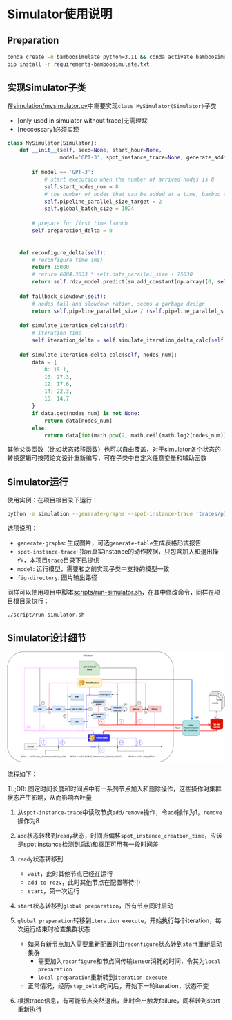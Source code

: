 # Simulator使用说明

## Preparation

```sh
conda create -n bamboosimulate python=3.11 && conda activate bamboosimulate
pip install -r requirements-bamboosimulate.txt
```

## 实现Simulator子类

在[simulation/mysimulator.py](simulation/mysimulator.py)中需要实现`class MySimulator(Simulator)`子类

- [only used in simulator without trace]无需理睬
- [neccessary]必须实现

```py
class MySimulator(Simulator):
    def __init__(self, seed=None, start_hour=None,
                 model='GPT-3', spot_instance_trace=None, generate_addition_probabilities=False, removal_probability=None, generate_graphs=False):
    
        if model == 'GPT-3':
            # start execution when the number of arrived nodes is 8
            self.start_nodes_num = 8
            # the number of nodes that can be added at a time, bamboo do lazy reconfigure, not reconfig every time
            self.pipeline_parallel_size_target = 2
            self.global_batch_size = 1024
        
        # prepare for first time launch
        self.preparation_delta = 0
    

    def reconfigure_delta(self):
        # reconfigure time (ms)
        return 15000
        # return 6004.3633 * self.data_parallel_size + 75630
        return self.rdzv_model.predict(sm.add_constant(np.array([0, self.data_parallel_size]))).item(1)

    def fallback_slowdown(self):
        # nodes fail and slowdown ration, seems a garbage design
        return self.pipeline_parallel_size / (self.pipeline_parallel_size - 1)

    def simulate_iteration_delta(self):
        # iteration time
        self.iteration_delta = self.simulate_iteration_delta_calc(self.data_parallel_size * self.pipeline_parallel_size)
    
    def simulate_iteration_delta_calc(self, nodes_num):
        data = {
            8: 19.1,
            10: 27.3,
            12: 17.6,
            14: 22.3,
            16: 14.7
        }
        if data.get(nodes_num) is not None:
            return data[nodes_num]
        else:
            return data[int(math.pow(2, math.ceil(math.log2(nodes_num))))]
```

其他父类函数（比如状态转移函数）也可以自由覆盖，对于simulator各个状态的转换逻辑可按照论文设计重新编写，可在子类中自定义任意变量和辅助函数

## Simulator运行

使用实例：在项目根目录下运行：

```sh
python -m simulation --generate-graphs --spot-instance-trace 'traces/p3-trace-16.csv' --model 'GPT-3' --fig-directory 'res/simulator'
```

选项说明：

- `generate-graphs`: 生成图片，可选`generate-table`生成表格形式报告
- `spot-instance-trace`: 指示真实instance的动作数据，只包含加入和退出操作，本项目`trace`目录下已提供
- `model`: 运行模型，需要和之前实现子类中支持的模型一致
- `fig-directory`: 图片输出路径

同样可以使用项目中脚本[scripts/run-simulator.sh](scripts/run-simulator.sh)，在其中修改命令，同样在项目根目录执行：

```sh
./script/run-simulator.sh
```

## Simulator设计细节

![simulatorarch](docs/photos/simulatorarch.png)

流程如下：

TL;DR: 固定时间长度和时间点中有一系列节点加入和删除操作，这些操作对集群状态产生影响，从而影响吞吐量

1. 从`spot-instance-trace`中读取节点`add/remove`操作，令`add`操作为1，`remove`操作为8
2. `add`状态转移到`ready`状态，时间点偏移`spot_instance_creation_time`，应该是spot instance检测到启动和真正可用有一段时间差
3. `ready`状态转移到
    - `wait`，此时其他节点已经在运行
    - `add to rdzv`，此时其他节点在配置等待中
    - `start`，第一次运行
4. `start`状态转移到`global preparation`，所有节点同时启动
5. `global preparation`转移到`iteration execute`，开始执行每个iteration，每次运行结束时检查集群状态
    - 如果有新节点加入需要重新配置则由`reconfigure`状态转到`start`重新启动集群
        - 需要加入`reconfigure`和节点间传输tensor消耗的时间，令其为`local preparation`
        - `local preparation`重新转到`iteration execute`
    - 正常情况，经历`step_delta`时间后，开始下一轮iteration，状态不变

7. 根据trace信息，有可能节点突然退出，此时会出触发failure，同样转到start重新执行

